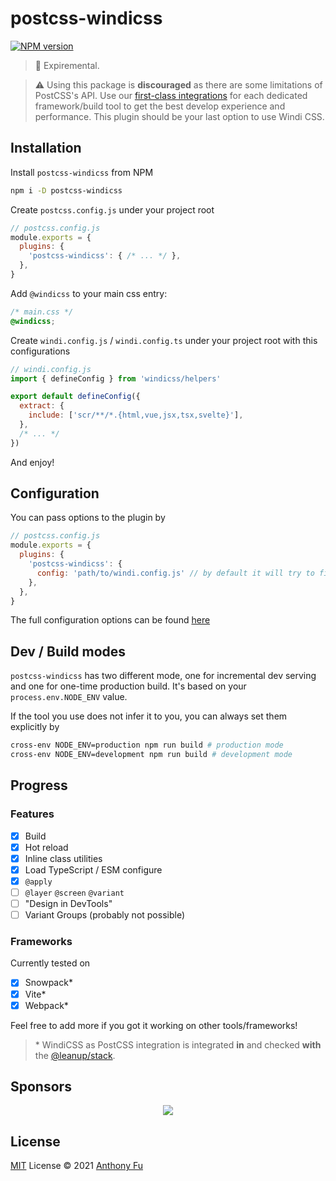 # postcss-windicss

[![NPM version](https://img.shields.io/npm/v/postcss-windicss?color=a1b858&label=)](https://www.npmjs.com/package/postcss-windicss)

> 🧪 Expiremental.

> ⚠️ Using this package is **discouraged** as there are some limitations of PostCSS's API. Use our [first-class integrations](https://next.windicss.org/guide/installation.html) for each dedicated framework/build tool to get the best develop experience and performance. This plugin should be your last option to use Windi CSS.

## Installation

Install `postcss-windicss` from NPM

```bash
npm i -D postcss-windicss
```

Create `postcss.config.js` under your project root

```js
// postcss.config.js
module.exports = {
  plugins: {
    'postcss-windicss': { /* ... */ },
  },
}
```

Add `@windicss` to your main css entry:

```css
/* main.css */
@windicss;
```

Create `windi.config.js` / `windi.config.ts` under your project root with this configurations

```js
// windi.config.js
import { defineConfig } from 'windicss/helpers'

export default defineConfig({
  extract: {
    include: ['scr/**/*.{html,vue,jsx,tsx,svelte}'],
  },
  /* ... */
})
```

And enjoy!

## Configuration

You can pass options to the plugin by

```js
// postcss.config.js
module.exports = {
  plugins: {
    'postcss-windicss': {
      config: 'path/to/windi.config.js' // by default it will try to find it in your project root
    },
  },
}
```

The full configuration options can be found [here](https://github.com/windicss/vite-plugin-windicss/blob/main/packages/plugin-utils/src/options.ts)

## Dev / Build modes

`postcss-windicss` has two different mode, one for incremental dev serving and one for one-time production build. It's based on your `process.env.NODE_ENV` value.

If the tool you use does not infer it to you, you can always set them explicitly by

```bash
cross-env NODE_ENV=production npm run build # production mode
cross-env NODE_ENV=development npm run build # development mode
```

## Progress

### Features

- [x] Build
- [x] Hot reload
- [x] Inline class utilities 
- [x] Load TypeScript / ESM configure
- [x] `@apply`
- [ ] `@layer` `@screen` `@variant`
- [ ] "Design in DevTools"
- [ ] Variant Groups (probably not possible)

### Frameworks

Currently tested on 

- [x] Snowpack\*
- [x] Vite\*
- [x] Webpack\*

Feel free to add more if you got it working on other tools/frameworks!

> \* WindiCSS as PostCSS integration is integrated **in** and checked **with** the [@leanup/stack](https://leanupjs.org).

## Sponsors

<p align="center">
  <a href="https://cdn.jsdelivr.net/gh/antfu/static/sponsors.svg">
    <img src='https://cdn.jsdelivr.net/gh/antfu/static/sponsors.svg'/>
  </a>
</p>

## License

[MIT](./LICENSE) License © 2021 [Anthony Fu](https://github.com/antfu)
